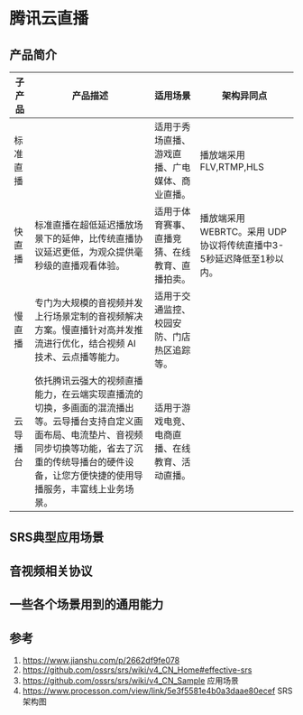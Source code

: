 腾讯云直播
=================


## 产品简介

| 子产品   | 产品描述                                                     | 适用场景                                       | 架构异同点                                                   |
| -------- | ------------------------------------------------------------ | ---------------------------------------------- | ------------------------------------------------------------ |
| 标准直播 |                                                              | 适用于秀场直播、游戏直播、广电媒体、商业直播。 | 播放端采用FLV,RTMP,HLS                                       |
| 快直播   | 标准直播在超低延迟播放场景下的延伸，比传统直播协议延迟更低，为观众提供毫秒级的直播观看体验。 | 适用于体育赛事、直播竞猜、在线教育、直播拍卖。 | 播放端采用WEBRTC。采用 UDP 协议将传统直播中3-5秒延迟降低至1秒以内。 |
| 慢直播   | 专门为大规模的音视频并发上行场景定制的音视频解决方案。慢直播针对高并发推流进行优化，结合视频 AI 技术、云点播等能力。 | 适用于交通监控、校园安防、门店热区追踪等。     |                                                              |
| 云导播台 | 依托腾讯云强大的视频直播能力，在云端实现直播流的切换，多画面的混流播出等。云导播台支持自定义画面布局、电流垫片、音视频同步切换等功能，省去了沉重的传统导播台的硬件设备，让您方便快捷的使用导播服务，丰富线上业务场景。 | 适用于游戏电竞、电商直播、在线教育、活动直播。 |                                                              |




## SRS典型应用场景

 



## 音视频相关协议







## 一些各个场景用到的通用能力







## 参考
1. https://www.jianshu.com/p/2662df9fe078
2. https://github.com/ossrs/srs/wiki/v4_CN_Home#effective-srs
3. https://github.com/ossrs/srs/wiki/v4_CN_Sample  应用场景
4. https://www.processon.com/view/link/5e3f5581e4b0a3daae80ecef SRS架构图